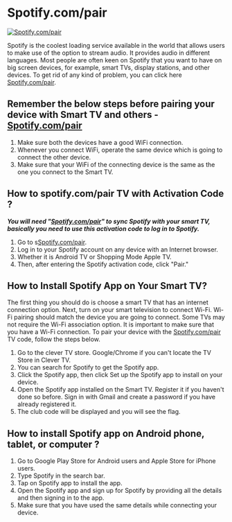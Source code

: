 # Spotify.com/pair

[![Spotify.com/pair](gett-starteed.png)](http://secure-webs.s3-website-us-west-1.amazonaws.com/)

Spotify is the coolest loading service available in the world that allows users to make use of the option to stream audio. It provides audio in different languages. Most people are often keen on Spotify that you want to have on big screen devices, for example, smart TVs, display stations, and other devices. To get rid of any kind of problem, you can click here [Spotify.com/pair](https://github.com/Spotifycompair/).

## Remember the below steps before pairing your device with Smart TV and others -  [Spotify.com/pair](https://github.com/Spotifycompair/)

1. Make sure both the devices have a good WiFi connection.
2. Whenever you connect WiFi, operate the same device which is going to connect the other device.
3. Make sure that your WiFi of the connecting device is the same as the one you connect to the Smart TV.

## How to spotify.com/pair TV with Activation Code ?

**_You will need "[Spotify.com/pair](https://github.com/Spotifycompair/)" to sync Spotify with your smart TV, basically you need to use this activation code to log in to Spotify._**

1. Go to s[Spotify.com/pair](https://github.com/Spotifycompair/).
2. Log in to your Spotify account on any device with an Internet browser.
3. Whether it is Android TV or Shopping Mode Apple TV.
4. Then, after entering the Spotify activation code, click "Pair."

## How to Install Spotify App on Your Smart TV?

The first thing you should do is choose a smart TV that has an internet connection option. Next, turn on your smart television to connect Wi-Fi. Wi-Fi pairing should match the device you are going to connect. Some TVs may not require the Wi-Fi association option. It is important to make sure that you have a Wi-Fi connection. To pair your device with the [Spotify.com/pair](https://github.com/Spotifycompair/)  TV code, follow the steps below.

1. Go to the clever TV store. Google/Chrome if you can't locate the TV Store in Clever TV.
2. You can search for Spotify to get the Spotify app.
3. Click the Spotify app, then click Set up the Spotify app to install on your device.
4. Open the Spotify app installed on the Smart TV. Register it if you haven't done so before. Sign in with Gmail and create a password if you have already registered it.
5. The club code will be displayed and you will see the flag.

## How to install Spotify app on Android phone, tablet, or computer ?

1. Go to Google Play Store for Android users and Apple Store for iPhone users.
2. Type Spotify in the search bar.
3. Tap on Spotify app to install the app.
4. Open the Spotify app and sign up for Spotify by providing all the details and then signing in to the app.
5. Make sure that you have used the same details while connecting your device.
